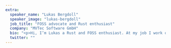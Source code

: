 ```yaml
---
extra:
  speaker_name: "Lukas Bergdoll"
  speaker_image: "lukas-bergdoll"
  job_title: "FOSS advocate and Rust enthusiast"
  company: "MVTec Software GmbH"
  bio: "<p>Hi, I’m Lukas a Rust and FOSS enthusiast. At my job I work on language interfaces, compilers, an IDE and design and maintain a programming language. Outside of work I’m one of the organizers of MUC++, arguably one of the largest and most active C++ user groups in the world, where we focus on providing free high quality education, paired with the opportunity to meet other programming enthusiasts. I’ve given hour long talks at CppCon, MeetingC++ and MUC++. I’ve used a dozen different programming languages at my last and current job and love learning new things. I started learning Rust in 2017 and have since been one of those people that vote for ‘would like to use in the future’ in the yearly stackoverflow survey.</p>"
  twitter: ""
---
```


